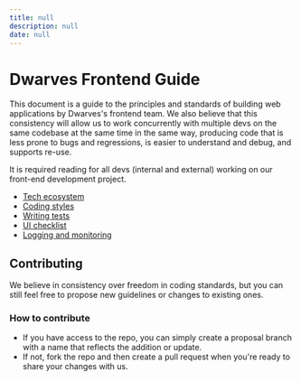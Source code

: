 ```yaml
---
title: null
description: null
date: null
---
```


# Dwarves Frontend Guide

This document is a guide to the principles and standards of building web applications by Dwarves's frontend team. We also believe that this consistency will allow us to work concurrently with multiple devs on the same codebase at the same time in the same way, producing code that is less prone to bugs and regressions, is easier to understand and debug, and supports re-use.

It is required reading for all devs (internal and external) working on our front-end development project.

- [Tech ecosystem](tech-ecosystem.md)
- [Coding styles](code-style.md)
- [Writing tests](writing-test.md)
- [UI checklist](ui-checklist.md)
- [Logging and monitoring](logging-monitoring.md)

## Contributing

We believe in consistency over freedom in coding standards, but you can still feel free to propose new guidelines or changes to existing ones.

### How to contribute

- If you have access to the repo, you can simply create a proposal branch with a name that reflects the addition or update.
- If not, fork the repo and then create a pull request when you're ready to share your changes with us.
